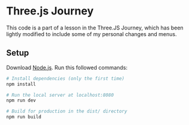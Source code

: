 # Three.js Journey
This code is a part of a lesson in the Three.JS Journey, which has been lightly modified to include some of my personal changes and menus.


## Setup
Download [Node.js](https://nodejs.org/en/download/).
Run this followed commands:

``` bash
# Install dependencies (only the first time)
npm install

# Run the local server at localhost:8080
npm run dev

# Build for production in the dist/ directory
npm run build
```
